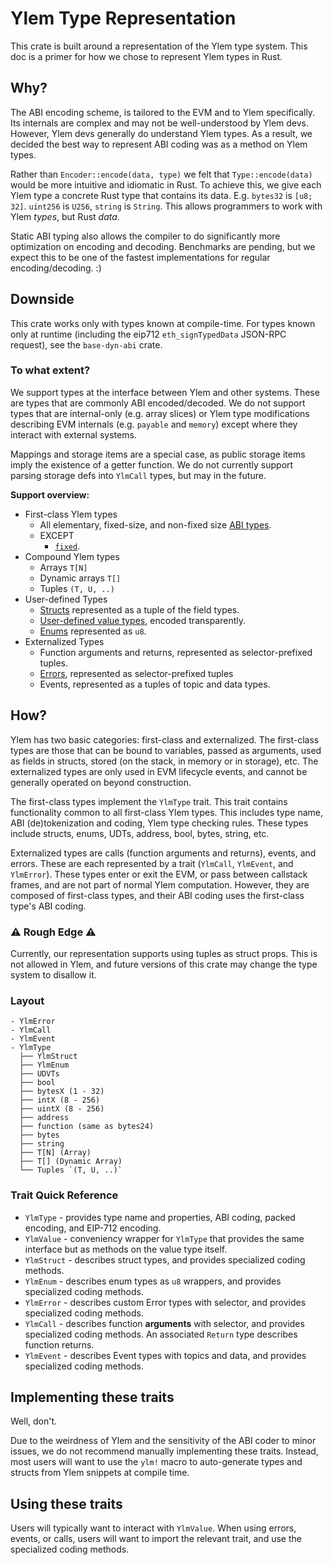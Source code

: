 # Ylem Type Representation

This crate is built around a representation of the Ylem type system.
This doc is a primer for how we chose to represent Ylem types in Rust.

## Why?

The ABI encoding scheme, is tailored to the EVM and to Ylem specifically.
Its internals are complex and may not be well-understood by Ylem devs.
However, Ylem devs generally do understand Ylem types. As a result, we
decided the best way to represent ABI coding was as a method on Ylem types.

Rather than `Encoder::encode(data, type)` we felt that `Type::encode(data)` would
be more intuitive and idiomatic in Rust. To achieve this, we give each Ylem
type a concrete Rust type that contains its data. E.g. `bytes32` is `[u8; 32]`.
`uint256` is `U256`, `string` is `String`. This allows programmers to work with
Ylem _types_, but Rust _data_.

Static ABI typing also allows the compiler to do significantly more
optimization on encoding and decoding. Benchmarks are pending, but we expect
this to be one of the fastest implementations for regular encoding/decoding. :)

## Downside

This crate works only with types known at compile-time. For types known only at
runtime (including the eip712 `eth_signTypedData` JSON-RPC request), see the
`base-dyn-abi` crate.

### To what extent?

We support types at the interface between Ylem and other systems. These are
types that are commonly ABI encoded/decoded. We do not support types that are
internal-only (e.g. array slices) or Ylem type modifications describing EVM
internals (e.g. `payable` and `memory`) except where they interact with
external systems.

Mappings and storage items are a special case, as public storage items imply
the existence of a getter function. We do not currently support parsing storage
defs into `YlmCall` types, but may in the future.

**Support overview:**

- First-class Ylem types
  - All elementary, fixed-size, and non-fixed size
    [ABI types](https://docs.soliditylang.org/en/latest/abi-spec.html#types).
  - EXCEPT
    - [`fixed`](https://docs.soliditylang.org/en/latest/types.html#fixed-point-numbers).
- Compound Ylem types
  - Arrays `T[N]`
  - Dynamic arrays `T[]`
  - Tuples `(T, U, ..)`
- User-defined Types
    - [Structs](https://solidity-by-example.org/structs/) represented as a tuple of the field types.
    - [User-defined value types](https://blog.soliditylang.org/2021/09/27/user-defined-value-types/), encoded transparently.
    - [Enums](https://docs.soliditylang.org/en/latest/types.html#enums) represented as `u8`.
- Externalized Types
    - Function arguments and returns, represented as selector-prefixed tuples.
    - [Errors](https://blog.soliditylang.org/2021/04/21/custom-errors/), represented as selector-prefixed tuples
    - Events, represented as a tuples of topic and data types.

## How?

Ylem has two basic categories: first-class and externalized. The
first-class types are those that can be bound to variables, passed as
arguments, used as fields in structs, stored (on the stack, in memory or in
storage), etc. The externalized types are only used in EVM lifecycle events,
and cannot be generally operated on beyond construction.

The first-class types implement the `YlmType` trait. This trait contains
functionality common to all first-class Ylem types. This includes type
name, ABI (de)tokenization and coding, Ylem type checking rules. These
types include structs, enums, UDTs, address, bool, bytes, string, etc.

Externalized types are calls (function arguments and returns), events, and
errors. These are each represented by a trait (`YlmCall`, `YlmEvent`, and
`YlmError`). These types enter or exit the EVM, or pass between callstack
frames, and are not part of normal Ylem computation. However, they are
composed of first-class types, and their ABI coding uses the first-class type's
ABI coding.

### ⚠️ Rough Edge ⚠️

Currently, our representation supports using tuples as struct props. This is
not allowed in Ylem, and future versions of this crate may change the type
system to disallow it.

### Layout

```
- YlmError
- YlmCall
- YlmEvent
- YlmType
  ├── YlmStruct
  ├── YlmEnum
  ├── UDVTs
  ├── bool
  ├── bytesX (1 - 32)
  ├── intX (8 - 256)
  ├── uintX (8 - 256)
  ├── address
  ├── function (same as bytes24)
  ├── bytes
  ├── string
  ├── T[N] (Array)
  ├── T[] (Dynamic Array)
  └── Tuples `(T, U, ..)`
```

### Trait Quick Reference

- `YlmType` - provides type name and properties, ABI coding, packed encoding, and EIP-712 encoding.
- `YlmValue` - conveniency wrapper for `YlmType` that provides the same interface but as methods on the value type itself.
- `YlmStruct` - describes struct types, and provides specialized coding methods.
- `YlmEnum` - describes enum types as `u8` wrappers, and provides specialized coding methods.
- `YlmError` - describes custom Error types with selector, and provides specialized coding methods.
- `YlmCall` - describes function **arguments** with selector, and provides specialized coding methods.
  An associated `Return` type describes function returns.
- `YlmEvent` - describes Event types with topics and data, and provides specialized coding methods.

## Implementing these traits

Well, don't.

Due to the weirdness of Ylem and the sensitivity of the ABI coder to minor
issues, we do not recommend manually implementing these traits. Instead, most
users will want to use the `ylm!` macro to auto-generate types and structs from
Ylem snippets at compile time.

## Using these traits

Users will typically want to interact with `YlmValue`. When using errors,
events, or calls, users will want to import the relevant trait, and use the
specialized coding methods.
